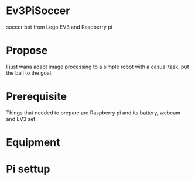 # Ev3PiSoccer
soccer bot from Lego EV3 and Raspberry pi

# Propose
I just wana adapt image processing to a simple robot with a casual task, put the ball to the goal. 

# Prerequisite
Things that needed to prepare are Raspberry pi and its battery, webcam and EV3 set.

# Equipment

# Pi settup
